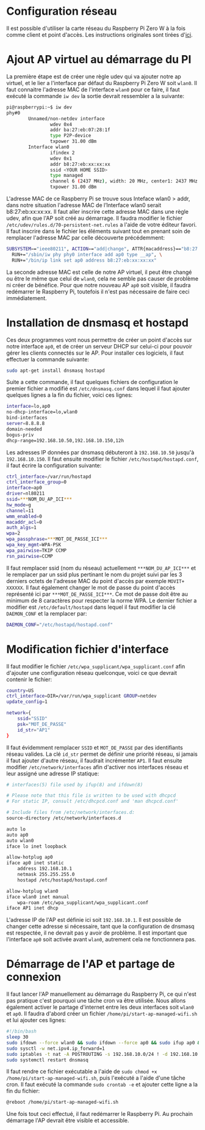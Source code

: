 # Configuration réseau
Il est possible d'utiliser la carte réseau du Raspberry Pi Zero W à la fois comme client et point d'accès. Les instructions originales sont tirées d'[ici](https://blog.thewalr.us/2017/09/26/raspberry-pi-zero-w-simultaneous-ap-and-managed-mode-wifi/).

# Ajout AP virtuel au démarrage du PI

La première étape est de créer une règle udev qui va ajouter notre ap virtuel, et le lier a l'interface par défaut du Raspberry Pi Zero W soit `wlan0`. Il faut connaitre l'adresse MAC de l'interface `wlan0` pour ce faire, il faut exécuté la commande `iw dev` la sortie devrait ressembler a la suivante:
```bash
pi@raspberrypi:~$ iw dev
phy#0
        Unnamed/non-netdev interface
                wdev 0x4
                addr ba:27:eb:07:28:1f
                type P2P-device
                txpower 31.00 dBm
        Interface wlan0
                ifindex 2
                wdev 0x1
                addr b8:27:eb:xx:xx:xx
                ssid <YOUR HOME SSID> 
                type managed
                channel 6 (2437 MHz), width: 20 MHz, center1: 2437 MHz
                txpower 31.00 dBm
```
L'adresse MAC de ce Raspberry Pi se trouve sous Inteface wlan0 > addr, dans notre situation l'adresse MAC de l’Interface wlan0 serait b8:27:eb:xx:xx:xx. Il faut aller inscrire cette adresse MAC dans une règle udev, afin que l'AP soit créé au démarrage. Il faudra modifier le fichier `/etc/udev/rules.d/70-persistent-net.rules` a l'aide de votre éditeur favori. Il faut inscrire dans le fichier les éléments suivant tout en prenant soin de remplacer l'adresse MAC par celle découverte précédemment:
```bash
SUBSYSTEM=="ieee80211", ACTION=="add|change", ATTR{macaddress}=="b8:27:eb:xx:xx:xx", KERNEL=="phy0", \
  RUN+="/sbin/iw phy phy0 interface add ap0 type __ap", \
  RUN+="/bin/ip link set ap0 address b8:27:eb:xx:xx:xx"
```
La seconde adresse MAC est celle de notre AP virtuel, il peut être changé ou être le même que celui de `wlan0`, cela ne semble pas causer de problème ni créer de bénéfice. Pour que notre nouveau AP `ap0` soit visible, il faudra redémarrer le Raspberry Pi, toutefois il n'est pas nécessaire de faire ceci immédiatement.

# Installation de dnsmasq et hostapd
Ces deux programmes vont nous permettre de créer un point d'accès sur notre interface `ap0`, et de créer un serveur DHCP sur celui-ci pour pouvoir gérer les clients connectés sur le AP. Pour installer ces logiciels, il faut effectuer la commande suivante:
```bash
sudo apt-get install dnsmasq hostapd
```
Suite a cette commande, il faut quelques fichiers de configuration le premier fichier a modifié est `/etc/dnsmasq.conf` dans lequel il faut ajouter quelques lignes a la fin du fichier, voici ces lignes:
```bash
interface=lo,ap0
no-dhcp-interface=lo,wlan0
bind-interfaces
server=8.8.8.8
domain-needed
bogus-priv
dhcp-range=192.168.10.50,192.168.10.150,12h
```
Les adresses IP données par dnsmasq débuteront à `192.168.10.50` jusqu'à `192.168.10.150`. Il faut ensuite modifier le fichier `/etc/hostapd/hostapd.conf`, il faut écrire la configuration suivante: 
```bash
ctrl_interface=/var/run/hostapd
ctrl_interface_group=0
interface=ap0
driver=nl80211
ssid=***NOM_DU_AP_ICI***
hw_mode=g
channel=11
wmm_enabled=0
macaddr_acl=0
auth_algs=1
wpa=2
wpa_passphrase=***MOT_DE_PASSE_ICI***
wpa_key_mgmt=WPA-PSK
wpa_pairwise=TKIP CCMP
rsn_pairwise=CCMP
```

Il faut remplacer ssid (nom du réseau) actuellement `***NOM_DU_AP_ICI***` et le remplacer par un ssid plus pertinant le nom du projet suivi par les 3 derniers octets de l'adresse MAC du point d'accès par exemple `MOVIT+ XXXXXX`. Il faut également changer le mot de passe du point d'accès représenté ici par `***MOT_DE_PASSE_ICI***`. Ce mot de passe doit être au minimum de 8 caractères pour respecter la norme WPA. Le dernier fichier a modifier est `/etc/default/hostapd` dans lequel il faut modifier la clé `DAEMON_CONF` et la remplacer par:
```bash
DAEMON_CONF="/etc/hostapd/hostapd.conf"
```

# Modification fichier d'interface
Il faut modifier le fichier `/etc/wpa_supplicant/wpa_supplicant.conf` afin d'ajouter une configuration réseau quelconque, voici ce que devrait contenir le fichier:
```bash
country=US
ctrl_interface=DIR=/var/run/wpa_supplicant GROUP=netdev
update_config=1

network={
    ssid="SSID"
    psk="MOT_DE_PASSE"
    id_str="AP1"
}
```

Il faut évidemment remplacer `SSID` et `MOT_DE_PASSE` par des identifiants réseau valides. La clé `id_str` permet de définir une priorité réseau, si jamais il faut ajouter d'autre réseau, il faudrait incrémenter `AP1`. Il faut ensuite modifier `/etc/network/interfaces` afin d'activer nos interfaces réseau et leur assigné une adresse IP statique:
```bash
# interfaces(5) file used by ifup(8) and ifdown(8)

# Please note that this file is written to be used with dhcpcd
# For static IP, consult /etc/dhcpcd.conf and 'man dhcpcd.conf'

# Include files from /etc/network/interfaces.d:
source-directory /etc/network/interfaces.d

auto lo
auto ap0
auto wlan0
iface lo inet loopback

allow-hotplug ap0
iface ap0 inet static
    address 192.168.10.1
    netmask 255.255.255.0
    hostapd /etc/hostapd/hostapd.conf

allow-hotplug wlan0
iface wlan0 inet manual
    wpa-roam /etc/wpa_supplicant/wpa_supplicant.conf
iface AP1 inet dhcp
```
L'adresse IP de l'AP est définie ici soit `192.168.10.1`. Il est possible de changer cette adresse si nécessaire, tant que la configuration de dnsmasq est respectée, il ne devrait pas y avoir de problème. Il est important que l'interface `ap0` soit activée avant `wlan0`, autrement cela ne fonctionnera pas. 

# Démarrage de l'AP et partage de connexion
Il faut lancer l'AP manuellement au démarrage du Raspberry Pi, ce qui n'est pas pratique c'est pourquoi une tâche cron va être utilisée. Nous allons également activer le partage d'internet entre les deux interfaces soit `wlan0` et `ap0`. Il faudra d'abord créer un fichier `/home/pi/start-ap-managed-wifi.sh` et lui ajouter ces lignes:
```bash
#!/bin/bash
sleep 30
sudo ifdown --force wlan0 && sudo ifdown --force ap0 && sudo ifup ap0 && sudo ifup wlan0
sudo sysctl -w net.ipv4.ip_forward=1
sudo iptables -t nat -A POSTROUTING -s 192.168.10.0/24 ! -d 192.168.10.0/24 -j MASQUERADE
sudo systemctl restart dnsmasq
```
Il faut rendre ce fichier exécutable a l'aide de `sudo chmod +x /home/pi/start-ap-managed-wifi.sh`, puis l'exécuté a l'aide d'une tâche cron. Il faut exécuté la commande `sudo crontab -e` et ajouter cette ligne a la fin du fichier:
```bash
@reboot /home/pi/start-ap-managed-wifi.sh
```
Une fois tout ceci effectué, il faut redémarrer le Raspberry Pi. Au prochain démarrage l'AP devrait être visible et accessible.
